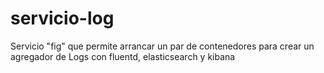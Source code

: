 servicio-log
============

 Servicio "fig" que permite arrancar un par de contenedores para crear un agregador de Logs con fluentd, elasticsearch y kibana 

